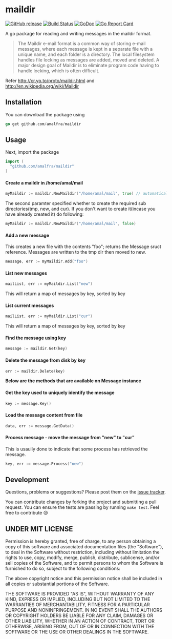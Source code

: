 maildir
=======
[![GitHub release](https://img.shields.io/github/release/amalfra/maildir.svg)](https://github.com/amalfra/maildir/releases)
[![Build Status](https://travis-ci.org/amalfra/maildir.svg?branch=master)](https://travis-ci.org/amalfra/maildir)
[![GoDoc](https://godoc.org/github.com/amalfra/maildir?status.svg)](https://godoc.org/github.com/amalfra/maildir)
[![Go Report Card](https://goreportcard.com/badge/github.com/amalfra/maildir)](https://goreportcard.com/report/github.com/amalfra/maildir)

A go package for reading and writing messages in the maildir format.

> The Maildir e-mail format is a common way of storing e-mail messages, where each message is kept in a separate file with a unique name, and each folder is a directory. The local filesystem handles file locking as messages are added, moved and deleted. A major design goal of Maildir is to eliminate program code having to handle locking, which is often difficult.

Refer http://cr.yp.to/proto/maildir.html and http://en.wikipedia.org/wiki/Maildir

## Installation

You can download the package using

``` go
go get github.com/amalfra/maildir
```

## Usage

Next, import the package

``` go
import (
  "github.com/amalfra/maildir"
)
```

#### Create a maildir in /home/amal/mail
``` go
myMaildir := maildir.NewMaildir("/home/amal/mail", true) // automatically creates tmp, new, and cur dirs
```
The second paramter specified whether to create the required sub directories(tmp, new, and cur). If you don't want to create it(incase you have already created it) do following:
``` go
myMaildir := maildir.NewMaildir("/home/amal/mail", false)
```

#### Add a new message
This creates a new file with the contents "foo"; returns the Message sruct reference. Messages are written to the tmp dir then moved to new.
``` go
message, err := myMaildir.Add("foo")
```

#### List new messages
``` go
mailList, err := myMaildir.List("new")
```
This will return a map of messages by key, sorted by key

#### List current messages
``` go
mailList, err := myMaildir.List("cur")
```
This will return a map of messages by key, sorted by key

#### Find the message using key
``` go
message := maildir.Get(key)
```

#### Delete the message from disk by key
``` go
err := maildir.Delete(key)
```

**Below are the methods that are available on Message instance**

#### Get the key used to uniquely identify the message
``` go
key := message.Key()
```

#### Load the message content from file
``` go
data, err := message.GetData()
```

#### Process message - move the message from "new" to "cur"
This is usaully done to indicate that some process has retrieved the message.
``` go
key, err := message.Process("new")
```

## Development

Questions, problems or suggestions? Please post them on the [issue tracker](https://github.com/amalfra/maildir/issues).

You can contribute changes by forking the project and submitting a pull request. You can ensure the tests are passing by running ```make test```. Feel free to contribute :heart_eyes:

## UNDER MIT LICENSE

Permission is hereby granted, free of charge, to any person obtaining a copy of this software and associated documentation files (the "Software"), to deal in the Software without restriction, including without limitation the rights to use, copy, modify, merge, publish, distribute, sublicense, and/or sell copies of the Software, and to permit persons to whom the Software is furnished to do so, subject to the following conditions:

The above copyright notice and this permission notice shall be included in all copies or substantial portions of the Software.

THE SOFTWARE IS PROVIDED "AS IS", WITHOUT WARRANTY OF ANY KIND, EXPRESS OR IMPLIED, INCLUDING BUT NOT LIMITED TO THE WARRANTIES OF MERCHANTABILITY, FITNESS FOR A PARTICULAR PURPOSE AND NONINFRINGEMENT. IN NO EVENT SHALL THE AUTHORS OR COPYRIGHT HOLDERS BE LIABLE FOR ANY CLAIM, DAMAGES OR OTHER LIABILITY, WHETHER IN AN ACTION OF CONTRACT, TORT OR OTHERWISE, ARISING FROM, OUT OF OR IN CONNECTION WITH THE SOFTWARE OR THE USE OR OTHER DEALINGS IN THE SOFTWARE.
